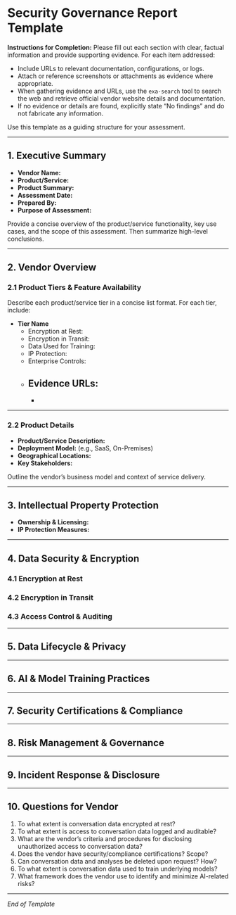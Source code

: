 # Security Governance Report Template

**Instructions for Completion:**
Please fill out each section with clear, factual information and provide supporting evidence. For each item addressed:

- Include URLs to relevant documentation, configurations, or logs.
- Attach or reference screenshots or attachments as evidence where appropriate.
- When gathering evidence and URLs, use the `exa-search` tool to search the web and retrieve official vendor website details and documentation.
- If no evidence or details are found, explicitly state “No findings” and do not fabricate any information.

Use this template as a guiding structure for your assessment.

---

## 1. Executive Summary

- **Vendor Name:**
- **Product/Service:**
- **Product Summary:**
- **Assessment Date:**
- **Prepared By:**
- **Purpose of Assessment:**

Provide a concise overview of the product/service functionality, key use cases, and the scope of this assessment. Then summarize high-level conclusions.

---

## 2. Vendor Overview

### 2.1 Product Tiers & Feature Availability

Describe each product/service tier in a concise list format. For each tier, include:

- **Tier Name**
  - Encryption at Rest: 
  - Encryption in Transit: 
  - Data Used for Training: 
  - IP Protection: 
  - Enterprise Controls: 
  - Evidence URLs:
    - 
    - 

---

### 2.2 Product Details

- **Product/Service Description:**
- **Deployment Model:** (e.g., SaaS, On-Premises)
- **Geographical Locations:**
- **Key Stakeholders:**

Outline the vendor’s business model and context of service delivery.

---

## 3. Intellectual Property Protection

- **Ownership & Licensing:**
- **IP Protection Measures:**

---

## 4. Data Security & Encryption

### 4.1 Encryption at Rest

### 4.2 Encryption in Transit

### 4.3 Access Control & Auditing

---

## 5. Data Lifecycle & Privacy

---

## 6. AI & Model Training Practices

---

## 7. Security Certifications & Compliance

---

## 8. Risk Management & Governance

---

## 9. Incident Response & Disclosure

---

## 10. Questions for Vendor

1. To what extent is conversation data encrypted at rest?
2. To what extent is access to conversation data logged and auditable?
3. What are the vendor’s criteria and procedures for disclosing unauthorized access to conversation data?
4. Does the vendor have security/compliance certifications? Scope?
5. Can conversation data and analyses be deleted upon request? How?
6. To what extent is conversation data used to train underlying models?
7. What framework does the vendor use to identify and minimize AI-related risks?

---

*End of Template*